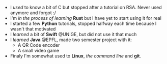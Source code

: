 * I *used* to know a bit of C but stopped after a tutorial on RSA. Never used anymore and forgot :/
* I'm *in the process of learning* **Rust** but I have yet to start using it for real
* I started a few **Python** tutorials, stopped halfway each time because I wasn't that motivated
* I *learned* a bit of **Swift** @UNIGE, but did not use it that much
* I *learned* **Java** @EPFL, made two semester project with it:
  * A QR Code encoder
  * A small video game
* Finaly I'm somewhat used to **Linux**, *the command line* and **git**.
